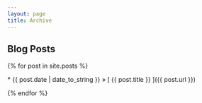 ```yaml
---
layout: page
title: Archive
---
```


## Blog Posts

<div class="main-content">
<div class="posts-list">
{% for post in site.posts %}
  <p>* {{ post.date | date_to_string }} &raquo; [ {{ post.title }} ]({{ post.url }})</p>
{% endfor %}
</div>
</div>